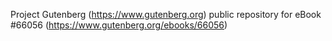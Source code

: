 Project Gutenberg (https://www.gutenberg.org) public repository for
eBook #66056 (https://www.gutenberg.org/ebooks/66056)
